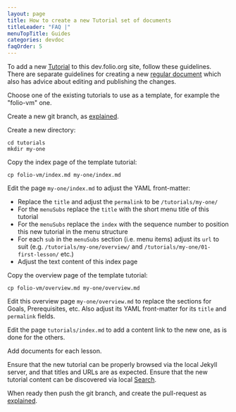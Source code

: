 ```yaml
---
layout: page
title: How to create a new Tutorial set of documents
titleLeader: "FAQ |"
menuTopTitle: Guides
categories: devdoc
faqOrder: 5
---
```


To add a new [Tutorial](/tutorials/) to this dev.folio.org site, follow these guidelines.
There are separate guidelines for creating a new [regular document](/faqs/how-to-create-doc/) which also has advice about editing and publishing the changes.

Choose one of the existing tutorials to use as a template, for example the "folio-vm" one.

Create a new git branch, as [explained](/faqs/how-to-create-doc/#about-editing-and-publishing).

Create a new directory:

```
cd tutorials
mkdir my-one
```

Copy the index page of the template tutorial:

```
cp folio-vm/index.md my-one/index.md
```

Edit the page `my-one/index.md` to adjust the YAML front-matter:

* Replace the `title` and adjust the `permalink` to be `/tutorials/my-one/`
* For the `menuSubs` replace the `title` with the short menu title of this tutorial
* For the `menuSubs` replace the `index` with the sequence number to position this new tutorial in the menu structure
* For each `sub` in the `menuSubs` section (i.e. menu items) adjust its `url` to suit (e.g. `/tutorials/my-one/overview/` and `/tutorials/my-one/01-first-lesson/` etc.)
* Adjust the text content of this index page

Copy the overview page of the template tutorial:

```
cp folio-vm/overview.md my-one/overview.md
```

Edit this overview page `my-one/overview.md` to replace the sections for Goals, Prerequisites, etc.
Also adjust its YAML front-matter for its `title` and `permalink` fields.

Edit the page `tutorials/index.md` to add a content link to the new one, as is done for the others.

Add documents for each lesson.

Ensure that the new tutorial can be properly browsed via the local Jekyll server, and that titles and URLs are as expected. Ensure that the new tutorial content can be discovered via local [Search](/search/).

When ready then push the git branch, and create the pull-request as [explained](/faqs/how-to-create-doc/#about-editing-and-publishing).

